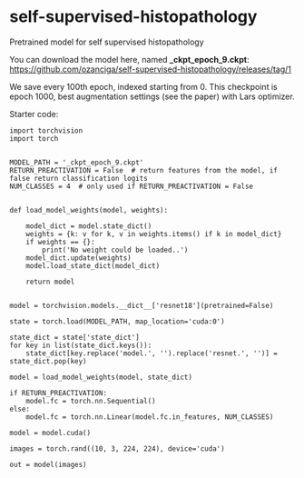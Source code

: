 # self-supervised-histopathology
Pretrained model for self supervised histopathology

You can download the model here, named **_ckpt_epoch_9.ckpt**:
https://github.com/ozanciga/self-supervised-histopathology/releases/tag/1

We save every 100th epoch, indexed starting from 0. 
This checkpoint is epoch 1000, best augmentation settings (see the paper) with Lars optimizer.

Starter code:

```
import torchvision
import torch


MODEL_PATH = '_ckpt_epoch_9.ckpt'
RETURN_PREACTIVATION = False  # return features from the model, if false return classification logits
NUM_CLASSES = 4  # only used if RETURN_PREACTIVATION = False


def load_model_weights(model, weights):

    model_dict = model.state_dict()
    weights = {k: v for k, v in weights.items() if k in model_dict}
    if weights == {}:
        print('No weight could be loaded..')
    model_dict.update(weights)
    model.load_state_dict(model_dict)

    return model


model = torchvision.models.__dict__['resnet18'](pretrained=False)

state = torch.load(MODEL_PATH, map_location='cuda:0')

state_dict = state['state_dict']
for key in list(state_dict.keys()):
    state_dict[key.replace('model.', '').replace('resnet.', '')] = state_dict.pop(key)

model = load_model_weights(model, state_dict)

if RETURN_PREACTIVATION:
    model.fc = torch.nn.Sequential()
else:
    model.fc = torch.nn.Linear(model.fc.in_features, NUM_CLASSES)

model = model.cuda()

images = torch.rand((10, 3, 224, 224), device='cuda')

out = model(images)
```
